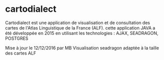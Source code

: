 # cartodialect
Cartodialect est une application de visualisation et de consultation des cartes 
de l'Atlas Linguistique de la France (ALF). 
cette application JAVA a été développée en 2015 en utilisant les technologies : AJAX, SEADRAGON, POSTGRES 

Mise à jour le 12/12/2016 par MB
Visualisation seadragon adaptée à la taille des cartes ALF
